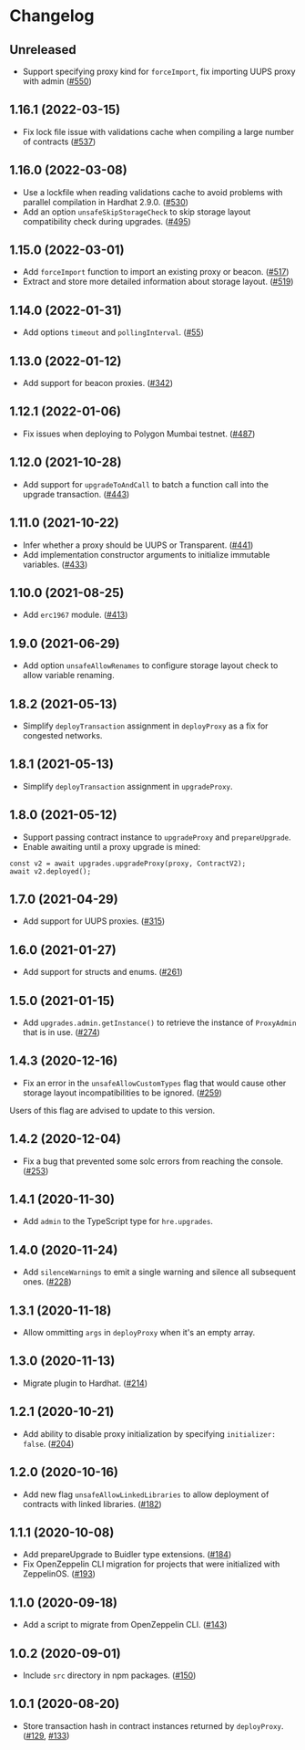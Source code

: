 # Changelog

## Unreleased

- Support specifying proxy kind for `forceImport`, fix importing UUPS proxy with admin ([#550](https://github.com/OpenZeppelin/openzeppelin-upgrades/pull/550))

## 1.16.1 (2022-03-15)

- Fix lock file issue with validations cache when compiling a large number of contracts ([#537](https://github.com/OpenZeppelin/openzeppelin-upgrades/issues/537))

## 1.16.0 (2022-03-08)

- Use a lockfile when reading validations cache to avoid problems with parallel compilation in Hardhat 2.9.0. ([#530](https://github.com/OpenZeppelin/openzeppelin-upgrades/pull/530))
- Add an option `unsafeSkipStorageCheck` to skip storage layout compatibility check during upgrades. ([#495](https://github.com/OpenZeppelin/openzeppelin-upgrades/pull/495))

## 1.15.0 (2022-03-01)

- Add `forceImport` function to import an existing proxy or beacon. ([#517](https://github.com/OpenZeppelin/openzeppelin-upgrades/pull/517))
- Extract and store more detailed information about storage layout. ([#519](https://github.com/OpenZeppelin/openzeppelin-upgrades/pull/519))

## 1.14.0 (2022-01-31)

- Add options `timeout` and `pollingInterval`. ([#55](https://github.com/OpenZeppelin/openzeppelin-upgrades/issues/55))

## 1.13.0 (2022-01-12)

- Add support for beacon proxies. ([#342](https://github.com/OpenZeppelin/openzeppelin-upgrades/issues/342))

## 1.12.1 (2022-01-06)

- Fix issues when deploying to Polygon Mumbai testnet. ([#487](https://github.com/OpenZeppelin/openzeppelin-upgrades/pull/487))

## 1.12.0 (2021-10-28)

- Add support for `upgradeToAndCall` to batch a function call into the upgrade transaction. ([#443](https://github.com/OpenZeppelin/openzeppelin-upgrades/pull/443))

## 1.11.0 (2021-10-22)

- Infer whether a proxy should be UUPS or Transparent. ([#441](https://github.com/OpenZeppelin/openzeppelin-upgrades/pull/441))
- Add implementation constructor arguments to initialize immutable variables. ([#433](https://github.com/OpenZeppelin/openzeppelin-upgrades/pull/433))

## 1.10.0 (2021-08-25)

- Add `erc1967` module. ([#413](https://github.com/OpenZeppelin/openzeppelin-upgrades/pull/413))

## 1.9.0 (2021-06-29)

- Add option `unsafeAllowRenames` to configure storage layout check to allow variable renaming.

## 1.8.2 (2021-05-13)

- Simplify `deployTransaction` assignment in `deployProxy` as a fix for congested networks.

## 1.8.1 (2021-05-13)

- Simplify `deployTransaction` assignment in `upgradeProxy`.

## 1.8.0 (2021-05-12)

- Support passing contract instance to `upgradeProxy` and `prepareUpgrade`.
- Enable awaiting until a proxy upgrade is mined:

```
const v2 = await upgrades.upgradeProxy(proxy, ContractV2);
await v2.deployed();
```

## 1.7.0 (2021-04-29)

- Add support for UUPS proxies. ([#315](https://github.com/OpenZeppelin/openzeppelin-upgrades/pull/315))

## 1.6.0 (2021-01-27)

- Add support for structs and enums. ([#261](https://github.com/OpenZeppelin/openzeppelin-upgrades/pull/261))

## 1.5.0 (2021-01-15)

- Add `upgrades.admin.getInstance()` to retrieve the instance of `ProxyAdmin` that is in use. ([#274](https://github.com/OpenZeppelin/openzeppelin-upgrades/pull/274))

## 1.4.3 (2020-12-16)

- Fix an error in the `unsafeAllowCustomTypes` flag that would cause other storage layout incompatibilities to be ignored. ([#259](https://github.com/OpenZeppelin/openzeppelin-upgrades/pull/259))

Users of this flag are advised to update to this version.

## 1.4.2 (2020-12-04)

- Fix a bug that prevented some solc errors from reaching the console. ([#253](https://github.com/OpenZeppelin/openzeppelin-upgrades/pull/253))

## 1.4.1 (2020-11-30)

- Add `admin` to the TypeScript type for `hre.upgrades`.

## 1.4.0 (2020-11-24)

- Add `silenceWarnings` to emit a single warning and silence all subsequent ones. ([#228](https://github.com/OpenZeppelin/openzeppelin-upgrades/pull/228))

## 1.3.1 (2020-11-18)

- Allow ommitting `args` in `deployProxy` when it's an empty array.

## 1.3.0 (2020-11-13)

- Migrate plugin to Hardhat. ([#214](https://github.com/OpenZeppelin/openzeppelin-upgrades/pull/214))

## 1.2.1 (2020-10-21)

- Add ability to disable proxy initialization by specifying `initializer: false`. ([#204](https://github.com/OpenZeppelin/openzeppelin-upgrades/pull/204))

## 1.2.0 (2020-10-16)

- Add new flag `unsafeAllowLinkedLibraries` to allow deployment of contracts with linked libraries. ([#182](https://github.com/OpenZeppelin/openzeppelin-upgrades/pull/182))

## 1.1.1 (2020-10-08)

- Add prepareUpgrade to Buidler type extensions. ([#184](https://github.com/OpenZeppelin/openzeppelin-upgrades/pull/184))
- Fix OpenZeppelin CLI migration for projects that were initialized with ZeppelinOS. ([#193](https://github.com/OpenZeppelin/openzeppelin-upgrades/pull/193))

## 1.1.0 (2020-09-18)

- Add a script to migrate from OpenZeppelin CLI. ([#143](https://github.com/OpenZeppelin/openzeppelin-upgrades/pull/143))

## 1.0.2 (2020-09-01)

- Include `src` directory in npm packages. ([#150](https://github.com/OpenZeppelin/openzeppelin-upgrades/pull/150))

## 1.0.1 (2020-08-20)

- Store transaction hash in contract instances returned by `deployProxy`. ([#129](https://github.com/OpenZeppelin/openzeppelin-upgrades/pull/129), [#133](https://github.com/OpenZeppelin/openzeppelin-upgrades/pull/133))
